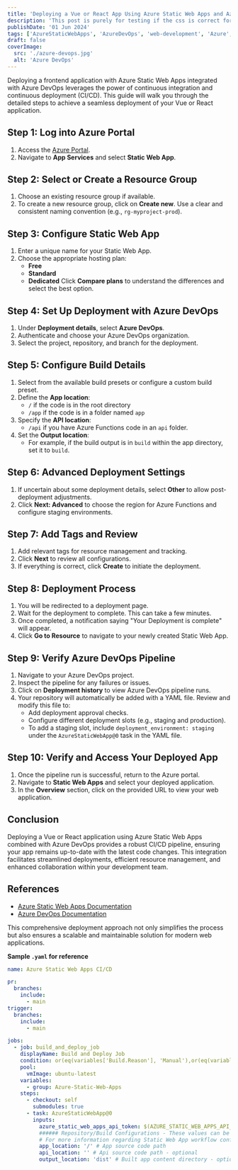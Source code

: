 ```yaml
---
title: 'Deploying a Vue or React App Using Azure Static Web Apps and Azure DevOps'
description: 'This post is purely for testing if the css is correct for the title on the page'
publishDate: '01 Jun 2024'
tags: ['AzureStaticWebApps', 'AzureDevOps', 'web-development', 'Azure', 'DevOps']
draft: false
coverImage:
  src: './azure-devops.jpg'
  alt: 'Azure DevOps'
---
```


Deploying a frontend application with Azure Static Web Apps integrated with Azure DevOps leverages the power of continuous integration and continuous deployment (CI/CD). This guide will walk you through the detailed steps to achieve a seamless deployment of your Vue or React application.

## Step 1: Log into Azure Portal

1. Access the [Azure Portal](https://portal.azure.com/).
2. Navigate to **App Services** and select **Static Web App**.

## Step 2: Select or Create a Resource Group

1. Choose an existing resource group if available.
2. To create a new resource group, click on **Create new**. Use a clear and consistent naming convention (e.g., `rg-myproject-prod`).

## Step 3: Configure Static Web App

1. Enter a unique name for your Static Web App.
2. Choose the appropriate hosting plan:
   - **Free**
   - **Standard**
   - **Dedicated**
     Click **Compare plans** to understand the differences and select the best option.

## Step 4: Set Up Deployment with Azure DevOps

1. Under **Deployment details**, select **Azure DevOps**.
2. Authenticate and choose your Azure DevOps organization.
3. Select the project, repository, and branch for the deployment.

## Step 5: Configure Build Details

1. Select from the available build presets or configure a custom build preset.
2. Define the **App location**:
   - `/` if the code is in the root directory
   - `/app` if the code is in a folder named `app`
3. Specify the **API location**:
   - `/api` if you have Azure Functions code in an `api` folder.
4. Set the **Output location**:
   - For example, if the build output is in `build` within the app directory, set it to `build`.

## Step 6: Advanced Deployment Settings

1. If uncertain about some deployment details, select **Other** to allow post-deployment adjustments.
2. Click **Next: Advanced** to choose the region for Azure Functions and configure staging environments.

## Step 7: Add Tags and Review

1. Add relevant tags for resource management and tracking.
2. Click **Next** to review all configurations.
3. If everything is correct, click **Create** to initiate the deployment.

## Step 8: Deployment Process

1. You will be redirected to a deployment page.
2. Wait for the deployment to complete. This can take a few minutes.
3. Once completed, a notification saying "Your Deployment is complete" will appear.
4. Click **Go to Resource** to navigate to your newly created Static Web App.

## Step 9: Verify Azure DevOps Pipeline

1. Navigate to your Azure DevOps project.
2. Inspect the pipeline for any failures or issues.
3. Click on **Deployment history** to view Azure DevOps pipeline runs.
4. Your repository will automatically be added with a YAML file. Review and modify this file to:
   - Add deployment approval checks.
   - Configure different deployment slots (e.g., staging and production).
   - To add a staging slot, include `deployment_environment: staging` under the `AzureStaticWebApp@0` task in the YAML file.

## Step 10: Verify and Access Your Deployed App

1. Once the pipeline run is successful, return to the Azure portal.
2. Navigate to **Static Web Apps** and select your deployed application.
3. In the **Overview** section, click on the provided URL to view your web application.

## Conclusion

Deploying a Vue or React application using Azure Static Web Apps combined with Azure DevOps provides a robust CI/CD pipeline, ensuring your app remains up-to-date with the latest code changes. This integration facilitates streamlined deployments, efficient resource management, and enhanced collaboration within your development team.

## References

- [Azure Static Web Apps Documentation](https://docs.microsoft.com/en-us/azure/static-web-apps/)
- [Azure DevOps Documentation](https://docs.microsoft.com/en-us/azure/devops/?view=azure-devops)

This comprehensive deployment approach not only simplifies the process but also ensures a scalable and maintainable solution for modern web applications.

**Sample `.yaml` for reference**

```yaml
name: Azure Static Web Apps CI/CD

pr:
  branches:
    include:
      - main
trigger:
  branches:
    include:
      - main

jobs:
  - job: build_and_deploy_job
    displayName: Build and Deploy Job
    condition: or(eq(variables['Build.Reason'], 'Manual'),or(eq(variables['Build.Reason'], 'PullRequest'),eq(variables['Build.Reason'], 'IndividualCI')))
    pool:
      vmImage: ubuntu-latest
    variables:
      - group: Azure-Static-Web-Apps
    steps:
      - checkout: self
        submodules: true
      - task: AzureStaticWebApp@0
        inputs:
          azure_static_web_apps_api_token: $(AZURE_STATIC_WEB_APPS_API_TOKEN_DELIGHTFUL_BAY_02378850F)
          ###### Repository/Build Configurations - These values can be configured to match your app requirements. ######
          # For more information regarding Static Web App workflow configurations, please visit: https://aka.ms/swaworkflowconfig
          app_location: '/' # App source code path
          api_location: '' # Api source code path - optional
          output_location: 'dist' # Built app content directory - optional
```
